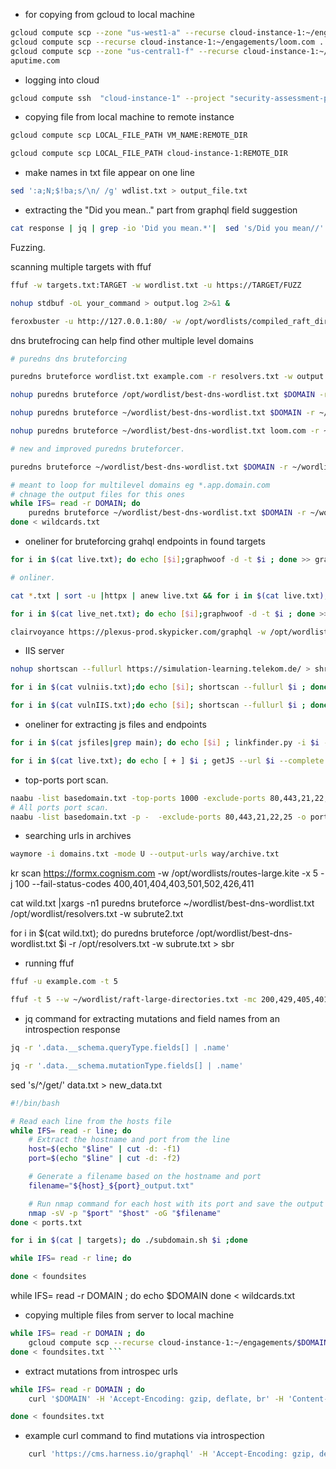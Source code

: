 -   for copying from gcloud to local machine

```bash
gcloud compute scp --zone "us-west1-a" --recurse cloud-instance-1:~/engagements/* .
gcloud compute scp --recurse cloud-instance-1:~/engagements/loom.com .
gcloud compute scp --zone "us-central1-f" --recurse cloud-instance-1:~/engagements/* .
aputime.com
```

-   logging into cloud

```bash
gcloud compute ssh  "cloud-instance-1" --project "security-assessment-project" --zone "us-central1-f"
```

-   copying file from local machine to remote instance

```bash
gcloud compute scp LOCAL_FILE_PATH VM_NAME:REMOTE_DIR

gcloud compute scp LOCAL_FILE_PATH cloud-instance-1:REMOTE_DIR
```

-   make names in txt file appear on one line

```bash
sed ':a;N;$!ba;s/\n/ /g' wdlist.txt > output_file.txt
```

-   extracting the "Did you mean.." part from graphql field suggestion

```bash
cat response | jq | grep -io 'Did you mean.*'|  sed 's/Did you mean//' | grep -o '[[:alnum:]]\+' |deduplicate
```

Fuzzing.

scanning multiple targets with ffuf

```bash
ffuf -w targets.txt:TARGET -w wordlist.txt -u https://TARGET/FUZZ

nohup stdbuf -oL your_command > output.log 2>&1 &

feroxbuster -u http://127.0.0.1:80/ -w /opt/wordlists/compiled_raft_directories.txt
```

dns brutefrocing can help find other multiple level domains

```bash
# puredns dns bruteforcing

puredns bruteforce wordlist.txt example.com -r resolvers.txt -w output.txt

nohup puredns bruteforce /opt/wordlist/best-dns-wordlist.txt $DOMAIN -r /opt/wordlist/resolvers.txt -w subrute.txt --write-wildcards wildcards.txt --write-massdns from_massdns.txt > sbr2 &

nohup puredns bruteforce ~/wordlist/best-dns-wordlist.txt $DOMAIN -r ~/wordlist/resolvers.txt -w subrute.txt > sbr &

nohup puredns bruteforce ~/wordlist/best-dns-wordlist.txt loom.com -r ~/wordlist/resolvers.txt -w subrute3.txt > sbr3 &

# new and improved puredns bruteforcer.

puredns bruteforce ~/wordlist/best-dns-wordlist.txt $DOMAIN -r ~/wordlist/resolvers.txt -w subrute.txt --write-wildcards wildcards.txt --write-massdns from_massdns.txt

# meant to loop for multilevel domains eg *.app.domain.com
# chnage the output files for this ones
while IFS= read -r DOMAIN; do
    puredns bruteforce ~/wordlist/best-dns-wordlist.txt $DOMAIN -r ~/wordlist/resolvers.txt -w subrute.txt --write-wildcards wildcards.txt --write-massdns from_massdns.txt
done < wildcards.txt

```

-   oneliner for bruteforcing grahql endpoints in found targets

```bash
for i in $(cat live.txt); do echo [$i];graphwoof -d -t $i ; done >> grap2.txt

# onliner.

cat *.txt | sort -u |httpx | anew live.txt && for i in $(cat live.txt); do echo [$i];graphwoof -d -t $i ; done >> grap2.txt

for i in $(cat live_net.txt); do echo [$i];graphwoof -d -t $i ; done >> grap2.txt

```

```bash
clairvoyance https://plexus-prod.skypicker.com/graphql -w /opt/wordlist/30k.txt -0 prodintrospec.json
```

-   IIS server

```bash
nohup shortscan --fullurl https://simulation-learning.telekom.de/ > shrtsc.txt &

for i in $(cat vulniis.txt);do echo [$i]; shortscan --fullurl $i ; done >> shortscn.txt

for i in $(cat vulnIIS.txt);do echo [$i]; shortscan --fullurl $i ; done >> shortscn.txt

```

-   oneliner for extracting js files and endpoints

```bash
for i in $(cat jsfiles|grep main); do echo [$i] ; linkfinder.py -i $i -o cli  ; done  >> endpointsjs

for i in $(cat live.txt); do echo [ + ] $i ; getJS --url $i --complete |anew jsfiles ;done
```

-   top-ports port scan.

```bash
naabu -list basedomain.txt -top-ports 1000 -exclude-ports 80,443,21,22,25 -o ports.txt
# All ports port scan.
naabu -list basedomain.txt -p -  -exclude-ports 80,443,21,22,25 -o ports.txt

```

-   searching urls in archives

```bash
waymore -i domains.txt -mode U --output-urls way/archive.txt
```

kr scan https://formx.cognism.com -w /opt/wordlists/routes-large.kite -x 5 -j 100 --fail-status-codes 400,401,404,403,501,502,426,411

cat wild.txt |xargs -n1 puredns bruteforce ~/wordlist/best-dns-wordlist.txt /opt/wordlist/resolvers.txt -w subrute2.txt

for i in $(cat wild.txt); do puredns bruteforce /opt/wordlist/best-dns-wordlist.txt $i -r /opt/resolvers.txt -w subrute.txt > sbr

-   running ffuf

```bash
ffuf -u example.com -t 5

ffuf -t 5 --w ~/wordlist/raft-large-directories.txt -mc 200,429,405,401,403,204,201 -ic -e .js,.conf,.log,.zip,.bac,.bak,.cache,.save,.tar.gz,.tgz,.templ,.xml,.txt,.tar,.jar,.inc,.ini,.dist,.db,.sql,.aspx,.asp,.rar,.xlsx,.dll,.csv,.xsl,.tmp,.config,.pdf,.doc,.json,.jsp,.conf,.html -o ffuf_output -sf
```

-   jq command for extracting mutations and field names from an introspection response

```bash
jq -r '.data.__schema.queryType.fields[] | .name'

jq -r '.data.__schema.mutationType.fields[] | .name'
```

sed 's/^/get/' data.txt > new_data.txt

```bash
#!/bin/bash

# Read each line from the hosts file
while IFS= read -r line; do
    # Extract the hostname and port from the line
    host=$(echo "$line" | cut -d: -f1)
    port=$(echo "$line" | cut -d: -f2)

    # Generate a filename based on the hostname and port
    filename="${host}_${port}_output.txt"

    # Run nmap command for each host with its port and save the output to a file
    nmap -sV -p "$port" "$host" -oG "$filename"
done < ports.txt

```

```bash
for i in $(cat | targets); do ./subdomain.sh $i ;done

while IFS= read -r line; do

done < foundsites
```

while IFS= read -r DOMAIN ; do
echo $DOMAIN
done < wildcards.txt

-   copying multiple files from server to local machine

````bash
while IFS= read -r DOMAIN ; do
    gcloud compute scp --recurse cloud-instance-1:~/engagements/$DOMAIN .
done < foundsites.txt ```
````

-   extract mutations from introspec urls

```bash
while IFS= read -r DOMAIN ; do
    curl '$DOMAIN' -H 'Accept-Encoding: gzip, deflate, br' -H 'Content-Type: application/json' -H 'Accept: application/json' -H 'Connection: keep-alive' -H 'Origin: altair://-' --data-binary '{"query":"query {\n    __schema {\n        mutationType {\n            fields {\n                name\n            }\n        }\n    }\n}","variables":{}}' --compressed | jq -r '.data.__schema.mutationType.fields[] | .name' | anew mutation_wordlist.txt

done < foundsites.txt

```

-   example curl command to find mutations via introspection

```bash
    curl 'https://cms.harness.io/graphql' -H 'Accept-Encoding: gzip, deflate, br' -H 'Content-Type: application/json' -H 'Accept: application/json' -H 'Connection: keep-alive' -H 'Origin: altair://-' --data-binary '{"query":"query {\n    __schema {\n        mutationType {\n            fields {\n                name\n            }\n        }\n    }\n}","variables":{}}' --compressed | jq -r '.data.__schema.mutationType.fields[] | .name' | anew mutation_wordlist.txt
```
